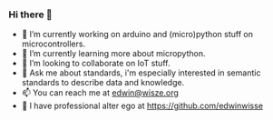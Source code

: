 ### Hi there 👋

- 🔭 I’m currently working on arduino and (micro)python stuff on microcontrollers.
- 🌱 I’m currently learning more about micropython.
- 👯 I’m looking to collaborate on IoT stuff.
- 💬 Ask me about standards, i'm especially interested in semantic standards to describe data and knowledge.
- 📫 You can reach me at edwin@wisze.org
- 🏢 I have professional alter ego at https://github.com/edwinwisse
